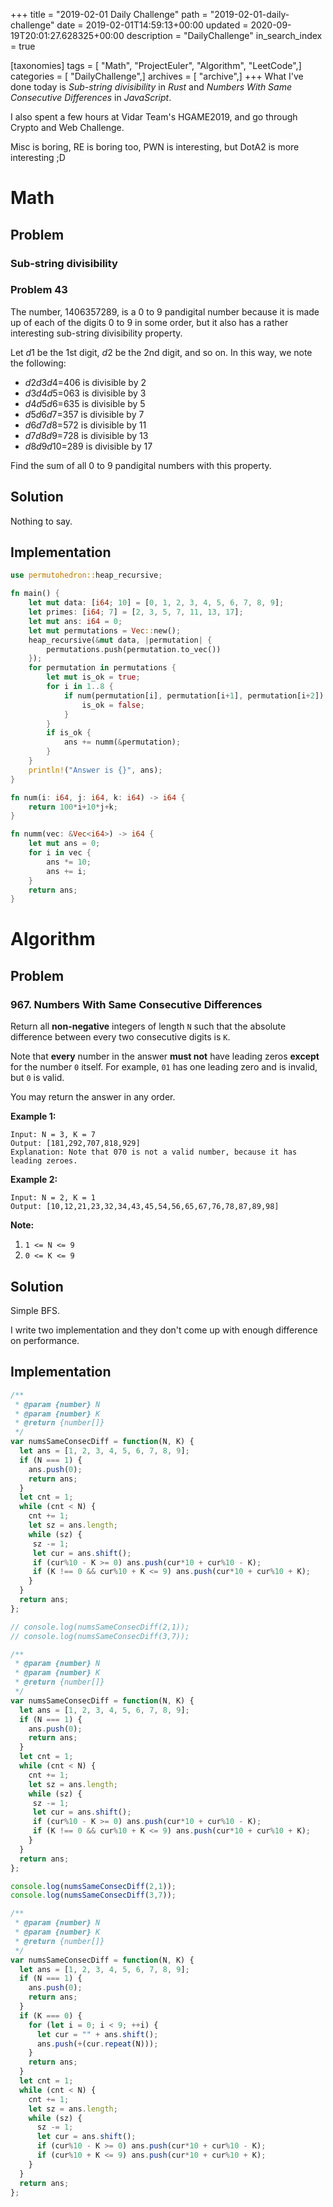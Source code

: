 +++
title = "2019-02-01 Daily Challenge"
path = "2019-02-01-daily-challenge"
date = 2019-02-01T14:59:13+00:00
updated = 2020-09-19T20:01:27.628325+00:00
description = "DailyChallenge"
in_search_index = true

[taxonomies]
tags = [ "Math", "ProjectEuler", "Algorithm", "LeetCode",]
categories = [ "DailyChallenge",]
archives = [ "archive",]
+++
What I've done today is *Sub-string divisibility* in *Rust* and *Numbers With Same Consecutive Differences* in *JavaScript*.

I also spent a few hours at Vidar Team's HGAME2019, and go through Crypto and Web Challenge.

Misc is boring, RE is boring too, PWN is interesting, but DotA2 is more interesting ;D

<!--more-->

# Math

## Problem

### Sub-string divisibility

### Problem 43

The number, 1406357289, is a 0 to 9 pandigital number because it is made up of each of the digits 0 to 9 in some order, but it also has a rather interesting sub-string divisibility property.

Let *d*1 be the 1st digit, *d*2 be the 2nd digit, and so on. In this way, we note the following:

- *d*2*d*3*d*4=406 is divisible by 2
- *d*3*d*4*d*5=063 is divisible by 3
- *d*4*d*5*d*6=635 is divisible by 5
- *d*5*d*6*d*7=357 is divisible by 7
- *d*6*d*7*d*8=572 is divisible by 11
- *d*7*d*8*d*9=728 is divisible by 13
- *d*8*d*9*d*10=289 is divisible by 17

Find the sum of all 0 to 9 pandigital numbers with this property.

## Solution

Nothing to say.

## Implementation

```rust
use permutohedron::heap_recursive;

fn main() {
    let mut data: [i64; 10] = [0, 1, 2, 3, 4, 5, 6, 7, 8, 9];
    let primes: [i64; 7] = [2, 3, 5, 7, 11, 13, 17];
    let mut ans: i64 = 0;
    let mut permutations = Vec::new();
    heap_recursive(&mut data, |permutation| {
        permutations.push(permutation.to_vec())
    });
    for permutation in permutations {
        let mut is_ok = true;
        for i in 1..8 {
            if num(permutation[i], permutation[i+1], permutation[i+2]) % primes[i-1] != 0{
                is_ok = false;
            }
        }
        if is_ok {
            ans += numm(&permutation);
        }
    }
    println!("Answer is {}", ans);
}

fn num(i: i64, j: i64, k: i64) -> i64 {
    return 100*i+10*j+k;
}

fn numm(vec: &Vec<i64>) -> i64 {
    let mut ans = 0;
    for i in vec {
        ans *= 10;
        ans += i;
    }
    return ans;
}
```

# Algorithm

## Problem

### 967. Numbers With Same Consecutive Differences

Return all **non-negative** integers of length `N` such that the absolute difference between every two consecutive digits is `K`.

Note that **every** number in the answer **must not** have leading zeros **except** for the number `0` itself. For example, `01` has one leading zero and is invalid, but `0` is valid.

You may return the answer in any order.

**Example 1:**

```
Input: N = 3, K = 7
Output: [181,292,707,818,929]
Explanation: Note that 070 is not a valid number, because it has leading zeroes.
```

**Example 2:**

```
Input: N = 2, K = 1
Output: [10,12,21,23,32,34,43,45,54,56,65,67,76,78,87,89,98]
```

**Note:**

1. `1 <= N <= 9`
2. `0 <= K <= 9`

## Solution

Simple BFS.

I write two implementation and they don't come up with enough difference on performance.

## Implementation

```js
/**
 * @param {number} N
 * @param {number} K
 * @return {number[]}
 */
var numsSameConsecDiff = function(N, K) {
  let ans = [1, 2, 3, 4, 5, 6, 7, 8, 9];
  if (N === 1) {
    ans.push(0);
    return ans;
  }
  let cnt = 1;
  while (cnt < N) {
    cnt += 1;
    let sz = ans.length;
    while (sz) {
     sz -= 1;
     let cur = ans.shift();
     if (cur%10 - K >= 0) ans.push(cur*10 + cur%10 - K);
     if (K !== 0 && cur%10 + K <= 9) ans.push(cur*10 + cur%10 + K);
    }
  }
  return ans;
};

// console.log(numsSameConsecDiff(2,1));
// console.log(numsSameConsecDiff(3,7));
```



```js
/**
 * @param {number} N
 * @param {number} K
 * @return {number[]}
 */
var numsSameConsecDiff = function(N, K) {
  let ans = [1, 2, 3, 4, 5, 6, 7, 8, 9];
  if (N === 1) {
    ans.push(0);
    return ans;
  }
  let cnt = 1;
  while (cnt < N) {
    cnt += 1;
    let sz = ans.length;
    while (sz) {
     sz -= 1;
     let cur = ans.shift();
     if (cur%10 - K >= 0) ans.push(cur*10 + cur%10 - K);
     if (K !== 0 && cur%10 + K <= 9) ans.push(cur*10 + cur%10 + K);
    }
  }
  return ans;
};

console.log(numsSameConsecDiff(2,1));
console.log(numsSameConsecDiff(3,7));

/**
 * @param {number} N
 * @param {number} K
 * @return {number[]}
 */
var numsSameConsecDiff = function(N, K) {
  let ans = [1, 2, 3, 4, 5, 6, 7, 8, 9];
  if (N === 1) {
    ans.push(0);
    return ans;
  }
  if (K === 0) {
    for (let i = 0; i < 9; ++i) {
      let cur = "" + ans.shift();
      ans.push(+(cur.repeat(N)));
    }
    return ans;
  }
  let cnt = 1;
  while (cnt < N) {
    cnt += 1;
    let sz = ans.length;
    while (sz) {
      sz -= 1;
      let cur = ans.shift();
      if (cur%10 - K >= 0) ans.push(cur*10 + cur%10 - K);
      if (cur%10 + K <= 9) ans.push(cur*10 + cur%10 + K);
    }
  }
  return ans;
};
```